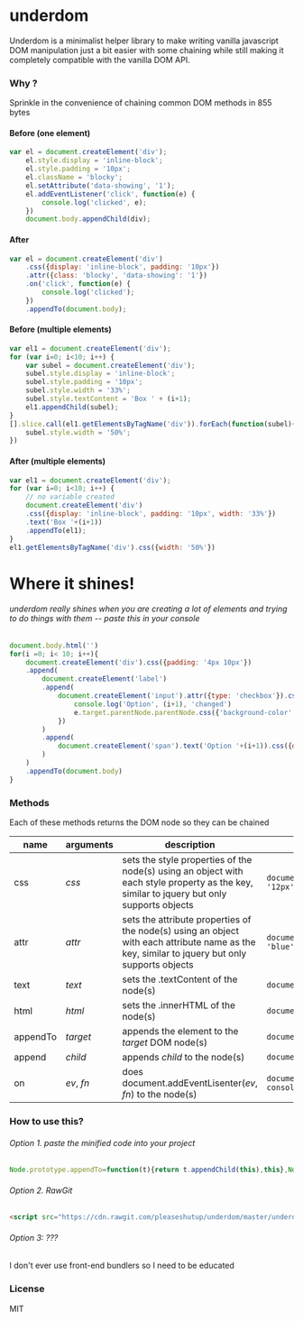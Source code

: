 # underdom
Underdom is a minimalist helper library to make writing vanilla javascript DOM manipulation just a bit easier with some chaining while still making it completely compatible with the vanilla DOM API.

### Why ?
Sprinkle in the convenience of chaining common DOM methods in 855 bytes

#### Before (one element)
``` javascript
var el = document.createElement('div');
    el.style.display = 'inline-block';
    el.style.padding = '10px';
    el.className = 'blocky';
    el.setAttribute('data-showing', '1');
    el.addEventListener('click', function(e) {
        console.log('clicked', e);
    })
    document.body.appendChild(div);
```

#### After
``` javascript
var el = document.createElement('div')
    .css({display: 'inline-block', padding: '10px'})
    .attr({class: 'blocky', 'data-showing': '1'})
    .on('click', function(e) {
        console.log('clicked');
    })
    .appendTo(document.body);
```

#### Before (multiple elements)
``` javascript
var el1 = document.createElement('div');
for (var i=0; i<10; i++) {
    var subel = document.createElement('div');
    subel.style.display = 'inline-block';
    subel.style.padding = '10px';
    subel.style.width = '33%';
    subel.style.textContent = 'Box ' + (i+1);
    el1.appendChild(subel);
}
[].slice.call(el1.getElementsByTagName('div')).forEach(function(subel){
    subel.style.width = '50%';
})
```

#### After (multiple elements)
``` javascript
var el1 = document.createElement('div');
for (var i=0; i<10; i++) {
    // no variable created
    document.createElement('div')
    .css({display: 'inline-block', padding: '10px', width: '33%'})
    .text('Box '+(i+1))
    .appendTo(el1);
}
el1.getElementsByTagName('div').css({width: '50%'})
```

# Where it shines!
###### underdom really shines when you are creating a lot of elements and trying to do things with them -- paste this in your console
``` javascript
document.body.html('')
for(i =0; i< 10; i++){
    document.createElement('div').css({padding: '4px 10px'})
    .append(
        document.createElement('label')
        .append(
            document.createElement('input').attr({type: 'checkbox'}).css({display: 'inline-block', 'vertical-align':'top'}).on('change', function(e){
                console.log('Option', (i+1), 'changed')
                e.target.parentNode.parentNode.css({'background-color': e.target.checked ? 'red' : 'blue'})
            })
        )
        .append(
            document.createElement('span').text('Option '+(i+1)).css({display: 'inline-block', 'vertical-align':'top'})
        )
    )
    .appendTo(document.body)
}
```

### Methods

Each of these methods returns the DOM node so they can be chained

| name | arguments | description | example |
| --- | --- | --- | --- |
| css | _css_ | sets the style properties of the node(s) using an object with each style property as the key, similar to jquery but only supports objects | `document.querySelectorAll('span').css({background: 'red', 'font-size': '12px'})`
| attr | _attr_ | sets the attribute properties of the node(s) using an object with each attribute name as the key, similar to jquery but only supports objects | `document.getElementsByTagName('input').css({checked: true, 'data-color': 'blue'})`
| text | _text_ | sets the .textContent of the node(s) | `document.getElementsByClassName('items').text('Hello')`
| html | _html_ | sets the .innerHTML of the node(s) | `document.querySelectorAll('div[data-color="blue"]').html('<span>hi</span>')`
| appendTo | _target_ | appends the element to the _target_ DOM node(s) | `document.createElement('div').html('<span>hi</span>').appendTo(document.body)`
| append | _child_ | appends _child_ to the node(s) | `document.body.append(document.createElement('div').text('hello'))`
| on | _ev_, _fn_ | does document.addEventLisenter(_ev_, _fn_) to the node(s) | `document.getElementsByTagName('input').on('change', function(e){ console.log('checked', e.target.checked); })`


### How to use this?
###### Option 1. paste the minified code into your project
``` javascript 
Node.prototype.appendTo=function(t){return t.appendChild(this),this},Node.prototype.append=function(t){return this.appendChild(t),this},Node.prototype.text=function(t){return this.textContent=t||"",this},Node.prototype.html=function(t){return this.innerHTML=t||"",this},Node.prototype.css=function(t){for(var o in t)this.style.setProperty(o,t[o]);return this},Node.prototype.attr=function(t){for(var o in t)t[o]||0===t[o]?"boolean"==typeof t[o]?this[o]=t[o]:this.setAttribute(o,t[o]):this.removeAttribute(o);return this},Node.prototype.on=function(t,o){return this.addEventListener(t,o),this},NodeList.prototype.__proto__=Array.prototype;var methods=["css","attr","appendTo","append","text","html"];methods.forEach(function(t){NodeList.prototype[t]=HTMLCollection.prototype[t]=function(o,e){for(var r=this.length-1;r>=0;r--)this[r][t](o,e);return this}});
```

###### Option 2. RawGit
``` html
<script src="https://cdn.rawgit.com/pleaseshutup/underdom/master/underdom.min.js"></script>
```

###### Option 3: ???
I don't ever use front-end bundlers so I need to be educated


### License
MIT
